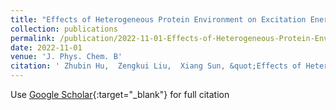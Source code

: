```yaml
---
title: "Effects of Heterogeneous Protein Environment on Excitation Energy Transfer Dynamics in the Fenna-Matthews-Olson Complex"
collection: publications
permalink: /publication/2022-11-01-Effects-of-Heterogeneous-Protein-Environment-on-Excitation-Energy-Transfer-Dynamics-in-the-Fenna-Matthews-Olson-Complex
date: 2022-11-01
venue: 'J. Phys. Chem. B'
citation: ' Zhubin Hu,  Zengkui Liu,  Xiang Sun, &quot;Effects of Heterogeneous Protein Environment on Excitation Energy Transfer Dynamics in the Fenna-Matthews-Olson Complex.&quot; J. Phys. Chem. B, 126(45),9271--9287, (2022).'
---
```

Use [Google Scholar](https://scholar.google.com/scholar?q=Effects+of+Heterogeneous+Protein+Environment+on+Excitation+Energy+Transfer+Dynamics+in+the+Fenna+Matthews+Olson+Complex){:target="_blank"} for full citation